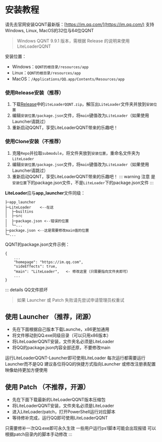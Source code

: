 <!--
 * @Author: Night-stars-1 nujj1042633805@gmail.com
 * @Date: 2023-08-06 00:45:35
 * @LastEditors: Night-stars-1 nujj1042633805@gmail.com
 * @LastEditTime: 2023-08-06 01:33:08
 * @Description: 
 * 
 * Copyright (c) 2023 by Night-stars-1, All Rights Reserved. 
-->
# 安装教程

请先去官网安装QQNT最新版：[https://im.qq.com/](https://im.qq.com/)
支持Windows, Linux, MacOS的32位与64位QQNT

> Windows QQNT 9.9.1 版本，需根据 Release 的说明来使用LiteLoaderQQNT

安装位置：
- Windows：`QQNT的根目录/resources/app`
- Linux：`QQNT的根目录/resources/app`
- MacOS：`/Applications/QQ.app/Contents/Resources/app`

### 使用Release安装（推荐）

1. 下载[Release](https://github.com/mo-jinran/LiteLoaderQQNT/releases/latest)中的`iteLoaderQQNT.zip`，解压出`LiteLoader`文件夹并放到`安装位置`
2. 编辑`安装位置/package.json`文件，将`main`键值改为`LiteLoader`（如果使用Launcher请跳过）
3. 重新启动QQNT，享受LiteLoaderQQNT带来的乐趣吧！

### 使用Clone安装（不推荐）

1. 克隆`Repo`并拉取`submodule`，将文件夹放到`安装位置`，重命名文件夹为`LiteLoader`
2. 编辑`安装位置/package.json`文件，将`main`键值改为`LiteLoader`（如果使用Launcher请跳过）
3. 重新启动QQNT，享受LiteLoaderQQNT带来的乐趣吧！
::: warning 注意
是`安装位置`下的package.json文件，不是`LiteLoader`下的package.json文件
:::

**LiteLoader**应与**app_launcher**文件同级：
```
├─app_launcher
├─LiteLoader    <--在这
│  ├─builtins
│  ├─src
│  ├─package.json <--错误的位置
│  └─...
├─package.json <--这是需要修改main值的位置
└─...
```

QQNT的package.json文件示例：
```
{
    ...
    "homepage": "https://im.qq.com",
    "sideEffects": true,
    "main": "LiteLoader",   <- 修改这里（只需要指向文件夹即可）
    ...
}
```
::: details QQ文件损坏
> 如果 Launcher 或 Patch 失败请先尝试申请管理员权重试

## 使用 Launcher （推荐，闭源）
- 先在下面根据自己版本下载Launche，x86更加通用
- 将文件移动到QQ.exe同级目录（可以只用x86版本）
- 将LiteLoaderQQNT安装，文件夹名必须是LiteLoader
- 将QQ的package.json内容全部还原，不要修改main

运行LiteLoaderQQNT-Launcher即可使用LiteLoader
每次运行都需要运行Launcher而不是QQ
建议各位将QQ的快捷方式指向Launcher
或修改注册表配置映像劫持更加方便使用

## 使用 Patch （不推荐，开源）
- 先在下面下载最新的LiteLoaderQQNT版本压缩包
- 将LiteLoaderQQNT安装，文件夹名必须是LiteLoader
- 进入LiteLoader/patch，打开PowerShell运行对应脚本
- 等待修补完成，运行QQ即可使用LiteLoaderQQNT

只需要修补一次QQ.exe即可永久生效
一些用户运行ps1脚本可能会出现报错
可以根据patch目录内的脚本手动修改
:::
